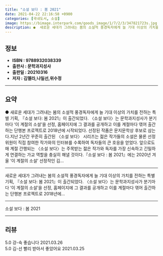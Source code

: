 ```yaml
---
title: "소설 보다 : 봄 2021"
date: 2021-04-22 22:16:58 +0900
categories: [국내도서, 소설]
image: https://bimage.interpark.com/goods_image/1/7/2/3/347821723s.jpg
description: ●  새로운 세대가 그려내는 봄의 소설적 풍경독자에게 늘 기대 이상의 가치를 전하는 특별 기획, 『소설 보다: 봄 2021』이 출간되었다. 〈소설 보다〉는 문학과지성사가 분기마다 이 계절의 소설을 선정, 홈페이지에 그 결과를 공개하고 이를 계절마다 엮어 출간하는 단행본 프로젝트로 2018년에 시작되었
---
```


## **정보**

- **ISBN : 9788932038339**
- **출판사 : 문학과지성사**
- **출판일 : 20210316**
- **저자 : 김멜라,나일선,위수정**

------



## **요약**

●  새로운 세대가 그려내는 봄의 소설적 풍경독자에게 늘 기대 이상의 가치를 전하는 특별 기획, 『소설 보다: 봄 2021』이 출간되었다. 〈소설 보다〉는 문학과지성사가 분기마다 ‘이 계절의 소설’을 선정, 홈페이지에 그 결과를 공개하고 이를 계절마다 엮어 출간하는 단행본 프로젝트로 2018년에 시작되었다. 선정된 작품은 문지문학상 후보로 삼는다.지난 2년간 꾸준히 출간된 〈소설 보다〉 시리즈는 젊은 작가들의 소설은 물론 선정위원이 직접 참여한 작가와의 인터뷰를 수록하여 독자들의 큰 호응을 얻었다. 앞으로도 매 계절 간행되는 〈소설 보다〉는 주목받는 젊은 작가와 독자를 가장 신속하고 긴밀하게 연결하는 가교 역할을 충실히 해낼 것이다.『소설 보다 : 봄 2021』에는 2020년 겨울 ‘이 계절의 소설’ 선정작인 김...

------

새로운 세대가 그려내는 봄의 소설적 풍경독자에게 늘 기대 이상의 가치를 전하는 특별 기획, 『소설 보다: 봄 2021』이 출간되었다. 〈소설 보다〉는 문학과지성사가 분기마다 ‘이 계절의 소설’을 선정, 홈페이지에 그 결과를 공개하고 이를 계절마다 엮어 출간하는 단행본 프로젝트로 2018년에... 

------


소설 보다 : 봄 2021 

------


## **리뷰** 

5.0 강-숙 좋습니다  2021.03.26 <br/>5.0 김-선 빨리 받아서 좋았어요 2021.03.25 <br/>

